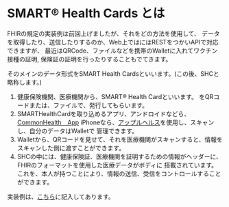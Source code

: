 # SMART® Health Cards とは

FHIRの規定の実装例は前回上げましたが、それをどの方法を使用して、
データを取得したり、送信したりするのか、Web上ではにはRESTをつかいAPIで対応できますが、
最近はQRCode、ファイルなどを携帯のWalletに入れてワクチン接種の証明,
保険証の証明を行ったりすることもでてきます。

そのメインのデータ形式をSMART Health Cardsといいます。(この後、SHCと略称します。)
1. 健康保険機関、医療機関から、SMART® Health Cardといいます。
をQRコードまたは、ファイルで、発行してもらいます。
2. SMARTHealthCardを取り込めるアプリ、アンドロイドなどら、
[CommonHealth　App](https://play.google.com/store/apps/details?id=org.thecommonsproject.android.phr)
iPhoneなら、[アップルヘルス](https://www.apple.com/ios/health/)を使用し、スキャンし、自分のデータはWalletで
管理できます。
3. Walletから、QRコードを見せて、それを医療機関がスキャンすると、情報をスキャンした側に渡すことができます。 
4. SHCの中には、健康保険証、医療機関を証明するための情報がヘッダーに、FHIRのフォーマットを使用した医療データがボディに
搭載されています。これを、本人が持つことにより、情報の送信、受信をコントロールすることができます。


実装例は、[こちら](https://www.commonhealth.org/smart-health-cards)に記入してあります。



